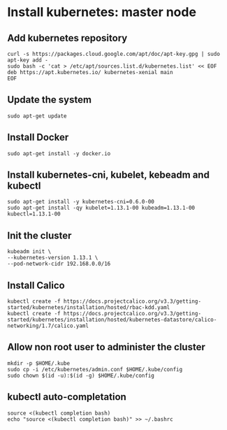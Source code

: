 # Install kubernetes: master node

## Add kubernetes repository

```
curl -s https://packages.cloud.google.com/apt/doc/apt-key.gpg | sudo apt-key add -
sudo bash -c 'cat > /etc/apt/sources.list.d/kubernetes.list' << EOF
deb https://apt.kubernetes.io/ kubernetes-xenial main
EOF
```

## Update the system

```
sudo apt-get update
```

## Install Docker

```
sudo apt-get install -y docker.io
```

## Install kubernetes-cni, kubelet, kebeadm and kubectl

```
sudo apt-get install -y kubernetes-cni=0.6.0-00
sudo apt-get install -qy kubelet=1.13.1-00 kubeadm=1.13.1-00 kubectl=1.13.1-00
```

## Init the cluster

```
kubeadm init \ 
--kubernetes-version 1.13.1 \ 
--pod-network-cidr 192.168.0.0/16
```

## Install Calico

```
kubectl create -f https://docs.projectcalico.org/v3.3/getting-started/kubernetes/installation/hosted/rbac-kdd.yaml
kubectl create -f https://docs.projectcalico.org/v3.3/getting-started/kubernetes/installation/hosted/kubernetes-datastore/calico-networking/1.7/calico.yaml
```

## Allow non root user to administer the cluster 

```
mkdir -p $HOME/.kube
sudo cp -i /etc/kubernetes/admin.conf $HOME/.kube/config
sudo chown $(id -u):$(id -g) $HOME/.kube/config
```

## kubectl auto-completation

```
source <(kubectl completion bash)
echo "source <(kubectl completion bash)" >> ~/.bashrc
```
